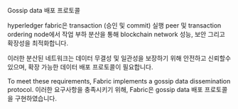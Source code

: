 Gossip data 배포 프로토콜

hyperledger fabric은 transaction (승인 및 commit) 실행 peer 및
transaction ordering node에서 작업 부하 분산을 통해 blockchain network 성능,
보안 그리고 확장성을 최적화합니다.

이러한 분산된 네트워크는 데이터 무결성 및 일관성을 보장하기 위해 
안전하고 신뢰할수 있으며, 확장 가능한 데이터 배포 프로토콜이 필요합니다.

To meet these requirements,
Fabric implements a gossip data dissemination protocol.
이러한 요구사항을 충족시키기 위해,
Fabric은 gossip data 배포 프로토콜을 구현하였습니다.

